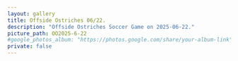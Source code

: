 ```yaml
---
layout: gallery
title: Offside Ostriches 06/22.
description: "Offside Ostriches Soccer Game on 2025-06-22."
picture_path: OO2025-6-22
#google_photos_album: "https://photos.google.com/share/your-album-link"
private: false
---
```

